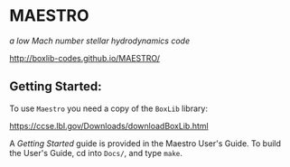 # MAESTRO

*a low Mach number stellar hydrodynamics code*

http://boxlib-codes.github.io/MAESTRO/

## Getting Started:

To use `Maestro` you need a copy of the `BoxLib` library:

https://ccse.lbl.gov/Downloads/downloadBoxLib.html

A *Getting Started* guide is provided in the Maestro User's Guide.  To
build the User's Guide, cd into `Docs/`, and type `make`.

